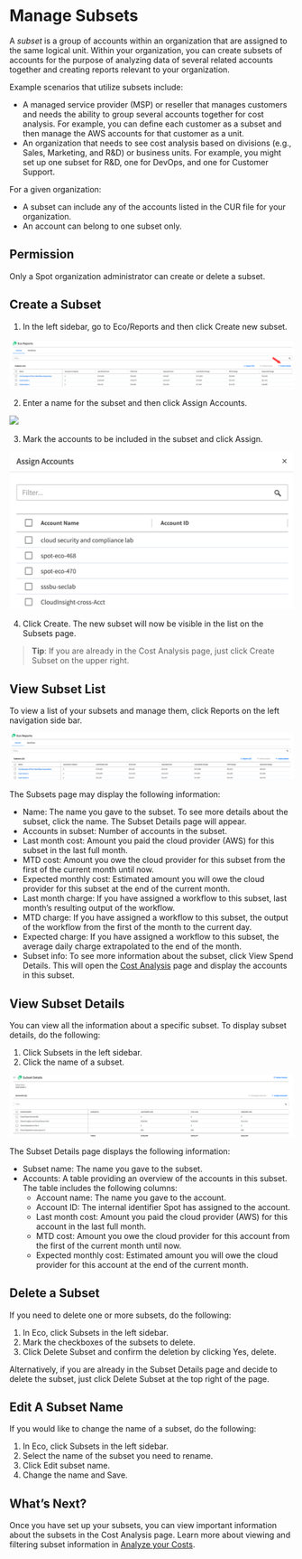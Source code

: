 # Manage Subsets

A _subset_ is a group of accounts within an organization that are assigned to the same logical unit. Within your organization, you can create subsets of accounts for the purpose of analyzing data of several related accounts together and creating reports relevant to your organization.

Example scenarios that utilize subsets include:

- A managed service provider (MSP) or reseller that manages customers and needs the ability to group several accounts together for cost analysis. For example, you can define each customer as a subset and then manage the AWS accounts for that customer as a unit.
- An organization that needs to see cost analysis based on divisions (e.g., Sales, Marketing, and R&D) or business units. For example, you might set up one subset for R&D, one for DevOps, and one for Customer Support.

For a given organization:

- A subset can include any of the accounts listed in the CUR file for your organization.
- An account can belong to one subset only.

## Permission

Only a Spot organization administrator can create or delete a subset. 

## Create a Subset

1. In the left sidebar, go to Eco/Reports and then click Create new subset.

<img src="/eco/_media/tutorials-manage-subsets-01a.png" />

2. Enter a name for the subset and then click Assign Accounts.

<img src="/eco/_media/tutorials-manage-subsets-02.png" />

3. Mark the accounts to be included in the subset and click Assign.

<img src="/eco/_media/tutorials-manage-subsets-02b.png" />

4. Click Create. The new subset will now be visible in the list on the Subsets page.

> **Tip**: If you are already in the Cost Analysis page, just click Create Subset on the upper right.

## View Subset List

To view a list of your subsets and manage them, click Reports on the left navigation side bar.

<img src="/eco/_media/tutorials-manage-subsets-04b.png" />

The Subsets page may display the following information:

- Name: The name you gave to the subset. To see more details about the subset, click the name. The Subset Details page will appear.
- Accounts in subset: Number of accounts in the subset.
- Last month cost: Amount you paid the cloud provider (AWS) for this subset in the last full month.
- MTD cost: Amount you owe the cloud provider for this subset from the first of the current month until now.
- Expected monthly cost: Estimated amount you will owe the cloud provider for this subset at the end of the current month.
- Last month charge: If you have assigned a workflow to this subset, last month’s resulting output of the workflow.
- MTD charge: If you have assigned a workflow to this subset, the output of the workflow from the first of the month to the current day.
- Expected charge: If you have assigned a workflow to this subset, the average daily charge extrapolated to the end of the month.
- Subset info: To see more information about the subset, click View Spend Details. This will open the [Cost Analysis](cloud-analyzer/tutorials/analyze-your-costs.md) page and display the accounts in this subset.

## View Subset Details

You can view all the information about a specific subset. To display subset details, do the following:

1. Click Subsets in the left sidebar.
2. Click the name of a subset.

<img src="/eco/_media/tutorials-manage-subsets-05a.png" />

The Subset Details page displays the following information:

- Subset name: The name you gave to the subset.
- Accounts: A table providing an overview of the accounts in this subset. The table includes the following columns:
  - Account name: The name you gave to the account.
  - Account ID: The internal identifier Spot has assigned to the account.
  - Last month cost: Amount you paid the cloud provider (AWS) for this account in the last full month.
  - MTD cost: Amount you owe the cloud provider for this account from the first of the current month until now.
  - Expected monthly cost: Estimated amount you will owe the cloud provider for this account at the end of the current month.

## Delete a Subset

If you need to delete one or more subsets, do the following:

1. In Eco, click Subsets in the left sidebar.
2. Mark the checkboxes of the subsets to delete.
3. Click Delete Subset and confirm the deletion by clicking Yes, delete.

Alternatively, if you are already in the Subset Details page and decide to delete the subset, just click Delete Subset at the top right of the page.

## Edit A Subset Name

If you would like to change the name of a subset, do the following:

1. In Eco, click Subsets in the left sidebar.
2. Select the name of the subset you need to rename.
3. Click Edit subset name.
4. Change the name and Save.

## What’s Next?

Once you have set up your subsets, you can view important information about the subsets in the Cost Analysis page. Learn more about viewing and filtering subset information in [Analyze your Costs](cloud-analyzer/tutorials/analyze-your-costs.md).
